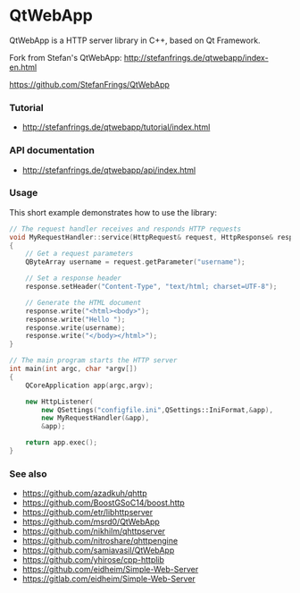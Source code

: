 # QtWebApp

QtWebApp is a HTTP server library in C++, based on Qt Framework.

Fork from Stefan's QtWebApp: http://stefanfrings.de/qtwebapp/index-en.html

https://github.com/StefanFrings/QtWebApp

### Tutorial

* http://stefanfrings.de/qtwebapp/tutorial/index.html

### API documentation

* http://stefanfrings.de/qtwebapp/api/index.html

### Usage

This short example demonstrates how to use the library:

```C++
// The request handler receives and responds HTTP requests
void MyRequestHandler::service(HttpRequest& request, HttpResponse& response)
{
    // Get a request parameters
    QByteArray username = request.getParameter("username");

    // Set a response header
    response.setHeader("Content-Type", "text/html; charset=UTF-8");

    // Generate the HTML document
    response.write("<html><body>");
    response.write("Hello ");
    response.write(username);
    response.write("</body></html>");
}

// The main program starts the HTTP server
int main(int argc, char *argv[])
{
    QCoreApplication app(argc,argv);

    new HttpListener(
        new QSettings("configfile.ini",QSettings::IniFormat,&app),
        new MyRequestHandler(&app),
        &app);

    return app.exec();
}
```

### See also

* https://github.com/azadkuh/qhttp
* https://github.com/BoostGSoC14/boost.http
* https://github.com/etr/libhttpserver
* https://github.com/msrd0/QtWebApp
* https://github.com/nikhilm/qhttpserver
* https://github.com/nitroshare/qhttpengine
* https://github.com/samiavasil/QtWebApp
* https://github.com/yhirose/cpp-httplib
* https://github.com/eidheim/Simple-Web-Server
* https://gitlab.com/eidheim/Simple-Web-Server
